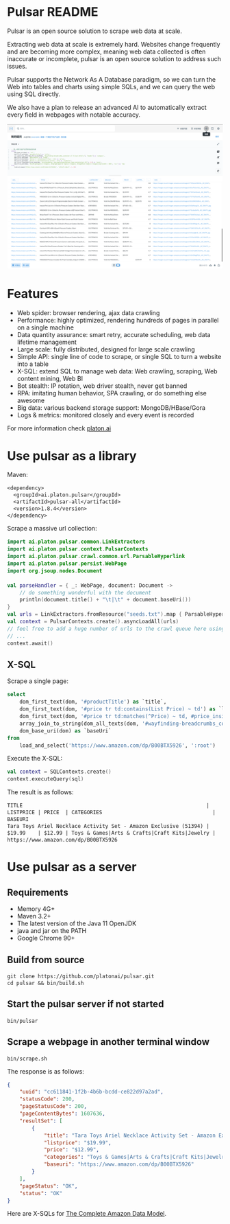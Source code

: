 Pulsar README
===================

Pulsar is an open source solution to scrape web data at scale.

Extracting web data at scale is extremely hard. Websites change frequently and are becoming more complex, meaning web data collected is often inaccurate or incomplete, pulsar is an open source solution to address such issues.

Pulsar supports the Network As A Database paradigm, so we can turn the Web into tables and charts using simple SQLs, and we can query the web using SQL directly.

We also have a plan to release an advanced AI to automatically extract every field in webpages with notable accuracy.

![product-screenshot](docs/images/pulsar-product-screenshot-1.png)

# Features
- Web spider: browser rendering, ajax data crawling
- Performance: highly optimized, rendering hundreds of pages in parallel on a single machine
- Data quantity assurance: smart retry, accurate scheduling, web data lifetime management
- Large scale: fully distributed, designed for large scale crawling
- Simple API: single line of code to scrape, or single SQL to turn a website into a table
- X-SQL: extend SQL to manage web data: Web crawling, scraping, Web content mining, Web BI
- Bot stealth: IP rotation, web driver stealth, never get banned
- RPA: imitating human behavior, SPA crawling, or do something else awesome
- Big data: various backend storage support: MongoDB/HBase/Gora
- Logs & metrics: monitored closely and every event is recorded

For more information check [platon.ai](http://platon.ai)
# Use pulsar as a library
Maven:
```
<dependency>
  <groupId>ai.platon.pulsar</groupId>
  <artifactId>pulsar-all</artifactId>
  <version>1.8.4</version>
</dependency>
```
Scrape a massive url collection:
```kotlin
import ai.platon.pulsar.common.LinkExtractors
import ai.platon.pulsar.context.PulsarContexts
import ai.platon.pulsar.crawl.common.url.ParsableHyperlink
import ai.platon.pulsar.persist.WebPage
import org.jsoup.nodes.Document

val parseHandler = { _: WebPage, document: Document ->
    // do something wonderful with the document
    println(document.title() + "\t|\t" + document.baseUri())
}
val urls = LinkExtractors.fromResource("seeds.txt").map { ParsableHyperlink(it, parseHandler) }
val context = PulsarContexts.create().asyncLoadAll(urls)
// feel free to add a huge number of urls to the crawl queue here using async loading
// ...
context.await()
```
## X-SQL

Scrape a single page:

```sql
select
    dom_first_text(dom, '#productTitle') as `title`,
    dom_first_text(dom, '#price tr td:contains(List Price) ~ td') as `listprice`,
    dom_first_text(dom, '#price tr td:matches(^Price) ~ td, #price_inside_buybox') as `price`,
    array_join_to_string(dom_all_texts(dom, '#wayfinding-breadcrumbs_container ul li a'), '|') as `categories`,
    dom_base_uri(dom) as `baseUri`
from
    load_and_select('https://www.amazon.com/dp/B00BTX5926', ':root')
```

Execute the X-SQL:

```kotlin
val context = SQLContexts.create()
context.executeQuery(sql)
```

The result is as follows:

    TITLE                                                            | LISTPRICE | PRICE  | CATEGORIES                                    | BASEURI
    Tara Toys Ariel Necklace Activity Set - Amazon Exclusive (51394) | $19.99    | $12.99 | Toys & Games|Arts & Crafts|Craft Kits|Jewelry | https://www.amazon.com/dp/B00BTX5926

# Use pulsar as a server

## Requirements

- Memory 4G+
- Maven 3.2+
- The latest version of the Java 11 OpenJDK
- java and jar on the PATH
- Google Chrome 90+

## Build from source

    git clone https://github.com/platonai/pulsar.git
    cd pulsar && bin/build.sh

## Start the pulsar server if not started

```shell
bin/pulsar
```

## Scrape a webpage in another terminal window

```shell
bin/scrape.sh
```

The response is as follows:

```json
{
    "uuid": "cc611841-1f2b-4b6b-bcdd-ce822d97a2ad",
    "statusCode": 200,
    "pageStatusCode": 200,
    "pageContentBytes": 1607636,
    "resultSet": [
        {
            "title": "Tara Toys Ariel Necklace Activity Set - Amazon Exclusive (51394)",
            "listprice": "$19.99",
            "price": "$12.99",
            "categories": "Toys & Games|Arts & Crafts|Craft Kits|Jewelry",
            "baseuri": "https://www.amazon.com/dp/B00BTX5926"
        }
    ],
    "pageStatus": "OK",
    "status": "OK"
}
```

Here are X-SQLs for [The Complete Amazon Data Model](pulsar-app/pulsar-sites-support/pulsar-site-amazon/src/main/resources/config/sites/amazon/crawl/parse/sql).
